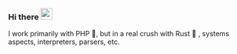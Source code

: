 ### Hi there <img src="https://github.com/TheDudeThatCode/TheDudeThatCode/blob/master/Assets/Hi.gif" width="24px"> 

I work primarily with PHP 🐘, but in a real crush with Rust 🦀 , systems aspects, interpreters, parsers, etc.
